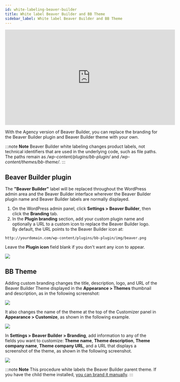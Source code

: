 ```yaml
---
id: white-labeling-beaver-builder
title: White label Beaver Builder and BB Theme
sidebar_label: White label Beaver Builder and BB Theme
---
```


<div class="embed-responsive">
  <iframe width="560" height="315" src="https://www.youtube-nocookie.com/embed/OQP1ZO7PMYQ?rel=0" frameborder="0" allow="accelerometer; autoplay; encrypted-media; gyroscope; picture-in-picture" allowfullscreen></iframe>
</div>

With the Agency version of Beaver Builder, you can replace the branding for
the Beaver Builder plugin and Beaver Builder theme with your own.

:::note **Note**
Beaver Builder white labeling changes product labels, not technical identifiers that are used in the underlying code, such as file paths. The paths remain as */wp-content/plugins/bb-plugin/* and */wp-content/themes/bb-theme/*.
:::

## Beaver Builder plugin

The **"Beaver Builder"** label will be replaced throughout the WordPress admin
area and the Beaver Builder interface wherever the Beaver Builder plugin name
and Beaver Builder labels are normally displayed.

1. On the WordPress admin panel, click **Settings > Beaver Builder**, then click the  **Branding** tab.
2. In the **Plugin branding** section, add your custom plugin name and optionally a URL to a custom icon to replace the Beaver Builder logo.  
  By default, the URL points to the Beaver Builder icon at:

  ```markup
  http://yourdomain.com/wp-content/plugins/bb-plugin/img/beaver.png
  ```

  Leave the **Plugin icon** field blank if you don't want any icon to appear.  

  ![](/img/white-lable-bb-1.png)

## BB Theme

Adding custom branding changes the title, description, logo, and URL of the
Beaver Builder Theme displayed in the **Appearance > Themes** thumbnail and
description, as in the following screenshot:

![](/img/white-lable-bb-2.jpg)

It also changes the name of the theme at the top of the Customizer panel in
**Appearance > Customize**, as shown in the following example.

![](/img/white-lable-bb-3.png)

In **Settings > Beaver Builder > Branding**, add information to any of the fields you want to customize: **Theme name**, **Theme description**, **Theme company name**, **Theme company URL**, and a URL that displays a screenshot of the theme, as shown in the following screenshot.

![](/img/white-lable-bb-4.png)

:::note **Note**
This procedure white labels the Beaver Builder parent theme. If you
have the child theme installed, [you can brand it manually](/bb-theme/white-labeling/white-label-your-child-theme.md).
:::
